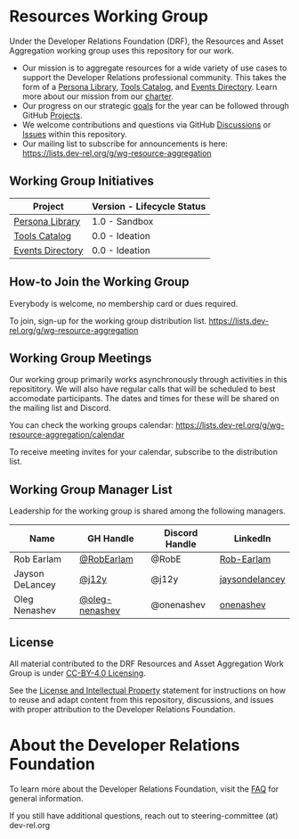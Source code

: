 # Resources Working Group
Under the Developer Relations Foundation (DRF), the Resources and Asset Aggregation working group uses this repository for our work.

- Our mission is to aggregate resources for a wide variety of use cases to support the Developer Relations professional community. This takes the form of a [Persona Library](https://github.com/DevRel-Foundation/persona-library), [Tools Catalog](https://github.com/DevRel-Foundation/tools-catalog), and [Events Directory](https://github.com/DevRel-Foundation/events-directory). Learn more about our mission from our [charter](./CHARTER.md).
- Our progress on our strategic [goals](./GOALS.md) for the year can be followed through GitHub [Projects](https://github.com/DevRel-Foundation/wg-resource-aggregation/projects?query=is%3Aopen).
- We welcome contributions and questions via GitHub [Discussions](https://github.com/DevRel-Foundation/wg-resource-aggregation/discussions) or [Issues](https://github.com/DevRel-Foundation/wg-resource-aggregation/issues) within this repository.
- Our mailing list to subscribe for announcements is here: https://lists.dev-rel.org/g/wg-resource-aggregation

## Working Group Initiatives

| Project | Version - Lifecycle Status |
| ------- | ------- | 
| [Persona Library](https://github.com/DevRel-Foundation/persona-library) | 1.0 - Sandbox |
| [Tools Catalog](https://github.com/DevRel-Foundation/tools-catalog) | 0.0 - Ideation |
| [Events Directory](https://github.com/DevRel-Foundation/events-directory) | 0.0 - Ideation |

## How-to Join the Working Group

Everybody is welcome, no membership card or dues required.

To join, sign-up for the working group distribution list.
https://lists.dev-rel.org/g/wg-resource-aggregation

## Working Group Meetings

Our working group primarily works asynchronously through activities in this reposititory. We will also have regular calls that will be scheduled to best accomodate participants. The dates and times for these will be shared on the mailing list and Discord.

You can check the working groups calendar:
https://lists.dev-rel.org/g/wg-resource-aggregation/calendar

To receive meeting invites for your calendar, subscribe to the distribution list.

## Working Group Manager List

Leadership for the working group is shared among the following managers.

|    Name  | GH Handle |  Discord Handle |  LinkedIn  | 
|    ---   |     ---   |      ---        |     ---    |
| Rob Earlam | [@RobEarlam](https://github.com/robearlam) | @RobE | [Rob-Earlam](https://linkedin.com/in/rob-earlam/) |
| Jayson DeLancey | [@j12y](https://github.com/j12y) |     @j12y    | [jaysondelancey](https://linkedin.com/in/jaysondelancey) |
| Oleg Nenashev | [@oleg-nenashev](https://github.com/oleg-nenashev) |     @onenashev    | [onenashev](https://www.linkedin.com/in/onenashev/) |

## License

All material contributed to the DRF Resources and Asset Aggregation Work Group is under [CC-BY-4.0 Licensing](https://creativecommons.org/licenses/by/4.0/deed.en).

See the [License and Intellectual Property](https://github.com/DevRel-Foundation/.github/blob/main/profile/README.md#license-and-intellectual-property) statement for instructions on how to reuse and adapt content from this repository, discussions, and issues with proper attribution to the Developer Relations Foundation.

# About the Developer Relations Foundation

To learn more about the Developer Relations Foundation, visit the [FAQ](https://github.com/DevRel-Foundation#faq) for general information.

If you still have additional questions, reach out to steering-committee (at) dev-rel.org
